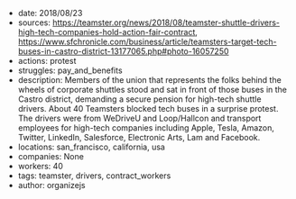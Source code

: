 - date: 2018/08/23
- sources: https://teamster.org/news/2018/08/teamster-shuttle-drivers-high-tech-companies-hold-action-fair-contract, https://www.sfchronicle.com/business/article/teamsters-target-tech-buses-in-castro-district-13177065.php#photo-16057250
- actions: protest
- struggles: pay_and_benefits
- description: Members of the union that represents the folks behind the wheels of corporate shuttles stood and sat in front of those buses in the Castro district, demanding a secure pension for high-tech shuttle drivers. About 40 Teamsters blocked tech buses in a surprise protest. The drivers were from WeDriveU and Loop/Hallcon and transport employees for high-tech companies including Apple, Tesla, Amazon, Twitter, LinkedIn, Salesforce, Electronic Arts, Lam and Facebook.
- locations: san_francisco, california, usa
- companies: None
- workers: 40
- tags: teamster, drivers, contract_workers
- author: organizejs
